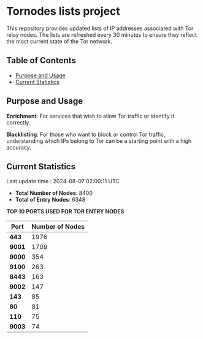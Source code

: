 # Tornodes lists project

This repository provides updated lists of IP addresses associated with Tor relay nodes. The lists are refreshed every 30 minutes to ensure they reflect the most current state of the Tor network.

## Table of Contents

- [Purpose and Usage](#purpose-and-usage)
- [Current Statistics](#current-statistics)


## Purpose and Usage

**Enrichment**: For services that wish to allow Tor traffic or identify it correctly.

**Blacklisting**: For those who want to block or control Tor traffic, understanding which IPs belong to Tor can be a starting point with a high accuracy.

## Current Statistics

Last update time : 2024-08-07 02:00:11 UTC

- **Total Number of Nodes**: 8400
- **Total of Entry Nodes**: 6348

**TOP 10 PORTS USED FOR TOR ENTRY NODES**

| **Port** | **Number of Nodes** |
|------|-----------------|
| **443**   | 1976  |
| **9001**   | 1709  |
| **9000**   | 354  |
| **9100**   | 263  |
| **8443**   | 163  |
| **9002**   | 147  |
| **143**   | 85  |
| **80**   | 81  |
| **110**   | 75  |
| **9003**   | 74  |

